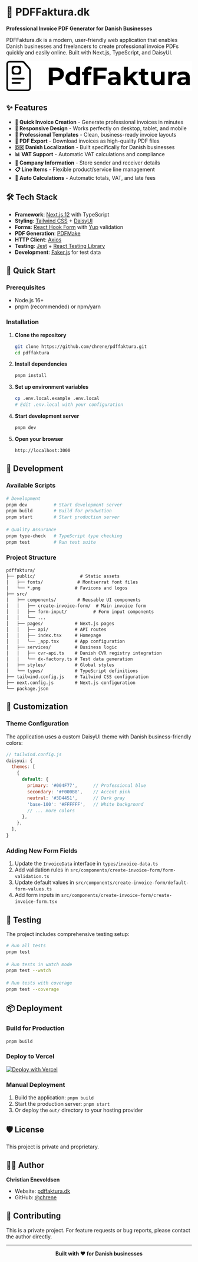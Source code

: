 # 🧾 PDFFaktura.dk

**Professional Invoice PDF Generator for Danish Businesses**

PDFFaktura.dk is a modern, user-friendly web application that enables Danish businesses and freelancers to create professional invoice PDFs quickly and easily online. Built with Next.js, TypeScript, and DaisyUI.

![PDFFaktura Screenshot](public/pdffaktura-logo.png)

## ✨ Features

- **🚀 Quick Invoice Creation** - Generate professional invoices in minutes
- **📱 Responsive Design** - Works perfectly on desktop, tablet, and mobile
- **🎨 Professional Templates** - Clean, business-ready invoice layouts
- **💾 PDF Export** - Download invoices as high-quality PDF files
- **🇩🇰 Danish Localization** - Built specifically for Danish businesses
- **📊 VAT Support** - Automatic VAT calculations and compliance
- **🏢 Company Information** - Store sender and receiver details
- **📋 Line Items** - Flexible product/service line management
- **🔢 Auto Calculations** - Automatic totals, VAT, and late fees

## 🛠️ Tech Stack

- **Framework**: [Next.js 12](https://nextjs.org/) with TypeScript
- **Styling**: [Tailwind CSS](https://tailwindcss.com/) + [DaisyUI](https://daisyui.com/)
- **Forms**: [React Hook Form](https://react-hook-form.com/) with [Yup](https://github.com/jquense/yup) validation
- **PDF Generation**: [PDFMake](https://pdfmake.github.io/docs/)
- **HTTP Client**: [Axios](https://axios-http.com/)
- **Testing**: [Jest](https://jestjs.io/) + [React Testing Library](https://testing-library.com/)
- **Development**: [Faker.js](https://fakerjs.dev/) for test data

## 🚀 Quick Start

### Prerequisites

- Node.js 16+
- pnpm (recommended) or npm/yarn

### Installation

1. **Clone the repository**

   ```bash
   git clone https://github.com/chrene/pdffaktura.git
   cd pdffaktura
   ```

2. **Install dependencies**

   ```bash
   pnpm install
   ```

3. **Set up environment variables**

   ```bash
   cp .env.local.example .env.local
   # Edit .env.local with your configuration
   ```

4. **Start development server**

   ```bash
   pnpm dev
   ```

5. **Open your browser**
   ```
   http://localhost:3000
   ```

## 📖 Development

### Available Scripts

```bash
# Development
pnpm dev          # Start development server
pnpm build        # Build for production
pnpm start        # Start production server

# Quality Assurance
pnpm type-check   # TypeScript type checking
pnpm test         # Run test suite
```

### Project Structure

```
pdffaktura/
├── public/                 # Static assets
│   ├── fonts/             # Montserrat font files
│   └── *.png             # Favicons and logos
├── src/
│   ├── components/        # Reusable UI components
│   │   ├── create-invoice-form/  # Main invoice form
│   │   ├── form-input/          # Form input components
│   │   └── ...
│   ├── pages/            # Next.js pages
│   │   ├── api/          # API routes
│   │   ├── index.tsx     # Homepage
│   │   └── _app.tsx      # App configuration
│   ├── services/         # Business logic
│   │   ├── cvr-api.ts    # Danish CVR registry integration
│   │   └── dx-factory.ts # Test data generation
│   ├── styles/           # Global styles
│   └── types/            # TypeScript definitions
├── tailwind.config.js    # Tailwind CSS configuration
├── next.config.js        # Next.js configuration
└── package.json
```

## 🎨 Customization

### Theme Configuration

The application uses a custom DaisyUI theme with Danish business-friendly colors:

```javascript
// tailwind.config.js
daisyui: {
  themes: [
    {
      default: {
        primary: '#004F77',      // Professional blue
        secondary: '#F000B8',    // Accent pink
        neutral: '#3D4451',      // Dark gray
        'base-100': '#FFFFFF',   // White background
        // ... more colors
      },
    },
  ],
}
```

### Adding New Form Fields

1. Update the `InvoiceData` interface in `types/invoice-data.ts`
2. Add validation rules in `src/components/create-invoice-form/form-validation.ts`
3. Update default values in `src/components/create-invoice-form/default-form-values.ts`
4. Add form inputs in `src/components/create-invoice-form/create-invoice-form.tsx`

## 🧪 Testing

The project includes comprehensive testing setup:

```bash
# Run all tests
pnpm test

# Run tests in watch mode
pnpm test --watch

# Run tests with coverage
pnpm test --coverage
```

## 📦 Deployment

### Build for Production

```bash
pnpm build
```

### Deploy to Vercel

[![Deploy with Vercel](https://vercel.com/button)](https://vercel.com/new/clone?repository-url=https://github.com/chrene/pdffaktura)

### Manual Deployment

1. Build the application: `pnpm build`
2. Start the production server: `pnpm start`
3. Or deploy the `out/` directory to your hosting provider

## 🛡️ License

This project is private and proprietary.

## 👨‍💻 Author

**Christian Enevoldsen**

- Website: [pdffaktura.dk](https://pdffaktura.dk)
- GitHub: [@chrene](https://github.com/chrene)

## 🤝 Contributing

This is a private project. For feature requests or bug reports, please contact the author directly.

---

<div align="center">
  <strong>Built with ❤️ for Danish businesses</strong>
</div>
